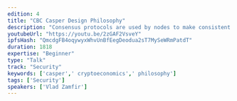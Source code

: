 ```yaml
---
edition: 4
title: "CBC Casper Design Philosophy"
description: "Consensus protocols are used by nodes to make consistent decisions in a distributed network. However, consensus protocols for public blockchains should satisfy other requirements, by virtue of the protocol being open. For example, they need to be incentivized, in that people will be incentivized to run consensus forming nodes in the first place, and in that following the protocol should be an equilibrium for consensus forming nodes.The CBC Casper family of consensus protocols has been designed to fit design criteria necessary for secure public blockchains. In this talk, we will explore the design goals and methodology used in CBC Casper research: economically motivated properties of the consensus protocol, the correct-by-construction approach to protocol specification, and the resulting rapid iteration."
youtubeUrl: "https://youtu.be/2zGAF2VsveY"
ipfsHash: "QmcdgFB4oqywyxWhvUnBfEegDeodua2sT7MySeWRmPatdT"
duration: 1818
expertise: "Beginner"
type: "Talk"
track: "Security"
keywords: ['casper',' cryptoeconomics',' philosophy']
tags: ['Security']
speakers: ['Vlad Zamfir']
---
```

